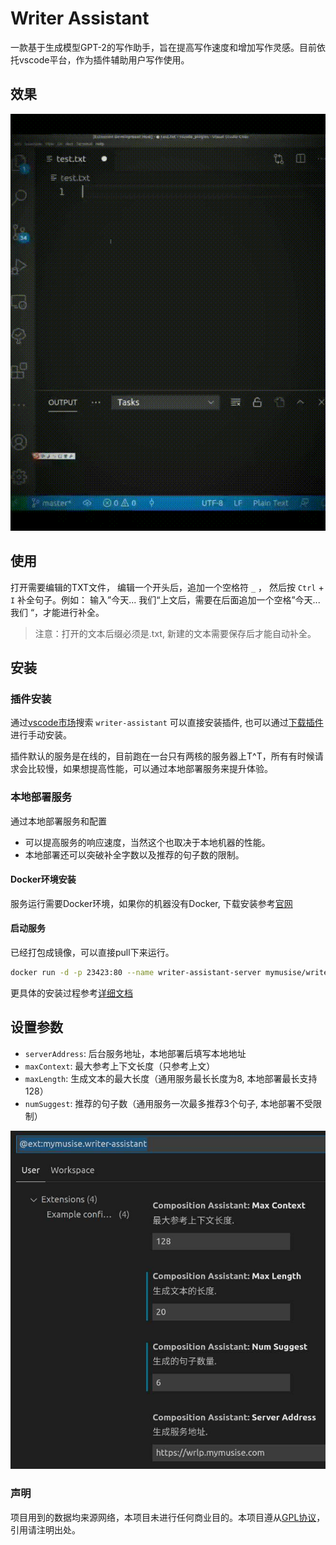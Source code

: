 # Writer Assistant

一款基于生成模型GPT-2的写作助手，旨在提高写作速度和增加写作灵感。目前依托vscode平台，作为插件辅助用户写作使用。

## 效果

![](https://github.com/mymusise/vscode-writer-assistant/raw/main/images/demo.gif)

## 使用

打开需要编辑的TXT文件， 编辑一个开头后，追加一个空格符 `_` ， 然后按 `Ctrl` + `I` 补全句子。例如： 输入”今天... 我们“上文后，需要在后面追加一个空格”今天... 我们 <span> </span>“，才能进行补全。

> 注意：打开的文本后缀必须是.txt, 新建的文本需要保存后才能自动补全。

## 安装

### 插件安装

通过[vscode市场](https://marketplace.visualstudio.com/items?itemName=mymusise.writer-assistant)搜索 `writer-assistant` 可以直接安装插件, 也可以通过[下载插件](https://github.com/mymusise/vscode-writer-assistant/releases/download/v0.1/writer-assistant-0.1.0.vsix)进行手动安装。

插件默认的服务是在线的，目前跑在一台只有两核的服务器上T^T，所有有时候请求会比较慢，如果想提高性能，可以通过本地部署服务来提升体验。

### 本地部署服务

通过本地部署服务和配置

* 可以提高服务的响应速度，当然这个也取决于本地机器的性能。
* 本地部署还可以突破补全字数以及推荐的句子数的限制。

#### **Docker环境安装**

服务运行需要Docker环境，如果你的机器没有Docker, 下载安装参考[官网](https://docs.docker.com/get-docker/)

#### **启动服务**

已经打包成镜像，可以直接pull下来运行。

``` bash
docker run -d -p 23423:80 --name writer-assistant-server mymusise/writer-assistant-server
```

更具体的安装过程参考[详细文档](docs/README.md)

## 设置参数

* `serverAddress`: 后台服务地址，本地部署后填写本地地址
* `maxContext`: 最大参考上下文长度（只参考上文）
* `maxLength`: 生成文本的最大长度（通用服务最长长度为8, 本地部署最长支持128）
* `numSuggest`: 推荐的句子数（通用服务一次最多推荐3个句子, 本地部署不受限制）

![图](https://github.com/mymusise/vscode-writer-assistant/raw/main/images/settings.jpeg)

### 声明

项目用到的数据均来源网络，本项目未进行任何商业目的。本项目遵从[GPL协议](LICENSE)，引用请注明出处。
